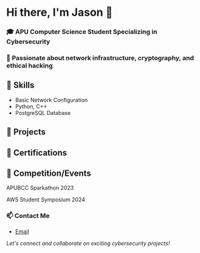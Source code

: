 # Hi there, I'm Jason 👋

### 🎓 APU Computer Science Student Specializing in Cybersecurity
### 🔐 Passionate about network infrastructure, cryptography, and ethical hacking

## 🔧 Skills
- Basic Network Configuration
- Python, C++
- PostgreSQL Database

## 📂 Projects

## 📜 Certifications

## 🥇 Competition/Events
APUBCC Sparkathon 2023

AWS Student Symposium 2024

### 📫 Contact Me 
- [Email](jasontan9198@gmail.com)

*Let's connect and collaborate on exciting cybersecurity projects!*
